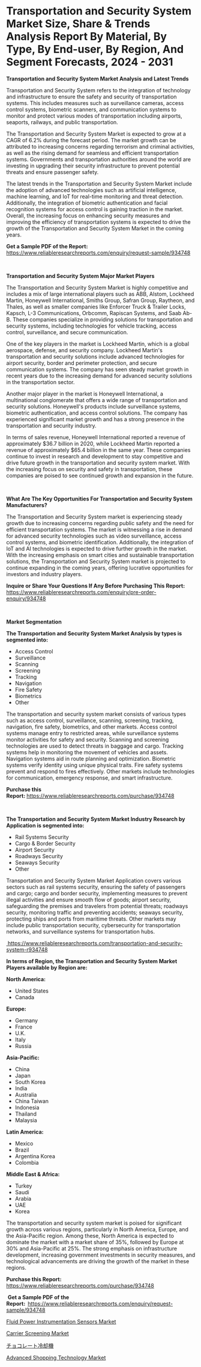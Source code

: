 <p><h1>Transportation and Security System Market Size, Share & Trends Analysis Report By Material, By Type, By End-user, By Region, And Segment Forecasts, 2024 - 2031</h1></p><p><strong>Transportation and Security System Market Analysis and Latest Trends</strong></p>
<p><p>Transportation and Security System refers to the integration of technology and infrastructure to ensure the safety and security of transportation systems. This includes measures such as surveillance cameras, access control systems, biometric scanners, and communication systems to monitor and protect various modes of transportation including airports, seaports, railways, and public transportation.</p><p>The Transportation and Security System Market is expected to grow at a CAGR of 6.2% during the forecast period. The market growth can be attributed to increasing concerns regarding terrorism and criminal activities, as well as the rising demand for seamless and efficient transportation systems. Governments and transportation authorities around the world are investing in upgrading their security infrastructure to prevent potential threats and ensure passenger safety.</p><p>The latest trends in the Transportation and Security System Market include the adoption of advanced technologies such as artificial intelligence, machine learning, and IoT for real-time monitoring and threat detection. Additionally, the integration of biometric authentication and facial recognition systems for access control is gaining traction in the market. Overall, the increasing focus on enhancing security measures and improving the efficiency of transportation systems is expected to drive the growth of the Transportation and Security System Market in the coming years.</p></p>
<p><strong>Get a Sample PDF of the Report:&nbsp;</strong> <a href="https://www.reliableresearchreports.com/enquiry/request-sample/934748">https://www.reliableresearchreports.com/enquiry/request-sample/934748</a></p>
<p>&nbsp;</p>
<p><strong>Transportation and Security System Major Market Players</strong></p>
<p><p>The Transportation and Security System Market is highly competitive and includes a mix of large international players such as ABB, Alstom, Lockheed Martin, Honeywell International, Smiths Group, Safran Group, Raytheon, and Thales, as well as smaller companies like Enforcer Truck & Trailer Locks, Kapsch, L-3 Communications, Orbcomm, Rapiscan Systems, and Saab Ab-B. These companies specialize in providing solutions for transportation and security systems, including technologies for vehicle tracking, access control, surveillance, and secure communication.</p><p>One of the key players in the market is Lockheed Martin, which is a global aerospace, defense, and security company. Lockheed Martin's transportation and security solutions include advanced technologies for airport security, border and perimeter protection, and secure communication systems. The company has seen steady market growth in recent years due to the increasing demand for advanced security solutions in the transportation sector.</p><p>Another major player in the market is Honeywell International, a multinational conglomerate that offers a wide range of transportation and security solutions. Honeywell's products include surveillance systems, biometric authentication, and access control solutions. The company has experienced significant market growth and has a strong presence in the transportation and security industry.</p><p>In terms of sales revenue, Honeywell International reported a revenue of approximately $36.7 billion in 2020, while Lockheed Martin reported a revenue of approximately $65.4 billion in the same year. These companies continue to invest in research and development to stay competitive and drive future growth in the transportation and security system market. With the increasing focus on security and safety in transportation, these companies are poised to see continued growth and expansion in the future.</p></p>
<p>&nbsp;</p>
<p><strong>What Are The Key Opportunities For Transportation and Security System Manufacturers?</strong></p>
<p><p>The Transportation and Security System market is experiencing steady growth due to increasing concerns regarding public safety and the need for efficient transportation systems. The market is witnessing a rise in demand for advanced security technologies such as video surveillance, access control systems, and biometric identification. Additionally, the integration of IoT and AI technologies is expected to drive further growth in the market. With the increasing emphasis on smart cities and sustainable transportation solutions, the Transportation and Security System market is projected to continue expanding in the coming years, offering lucrative opportunities for investors and industry players.</p></p>
<p><strong>Inquire or Share Your Questions If Any Before Purchasing This Report:</strong> <a href="https://www.reliableresearchreports.com/enquiry/pre-order-enquiry/934748">https://www.reliableresearchreports.com/enquiry/pre-order-enquiry/934748</a></p>
<p>&nbsp;</p>
<p><strong>Market Segmentation</strong></p>
<p><strong>The Transportation and Security System Market Analysis by types is segmented into:</strong></p>
<p><ul><li>Access Control</li><li>Surveillance</li><li>Scanning</li><li>Screening</li><li>Tracking</li><li>Navigation</li><li>Fire Safety</li><li>Biometrics</li><li>Other</li></ul></p>
<p><p>The transportation and security system market consists of various types such as access control, surveillance, scanning, screening, tracking, navigation, fire safety, biometrics, and other markets. Access control systems manage entry to restricted areas, while surveillance systems monitor activities for safety and security. Scanning and screening technologies are used to detect threats in baggage and cargo. Tracking systems help in monitoring the movement of vehicles and assets. Navigation systems aid in route planning and optimization. Biometric systems verify identity using unique physical traits. Fire safety systems prevent and respond to fires effectively. Other markets include technologies for communication, emergency response, and smart infrastructure.</p></p>
<p><strong>Purchase this Report:&nbsp;</strong><a href="https://www.reliableresearchreports.com/purchase/934748">https://www.reliableresearchreports.com/purchase/934748</a></p>
<p>&nbsp;</p>
<p><strong>The Transportation and Security System Market Industry Research by Application is segmented into:</strong></p>
<p><ul><li>Rail Systems Security</li><li>Cargo & Border Security</li><li>Airport Security</li><li>Roadways Security</li><li>Seaways Security</li><li>Other</li></ul></p>
<p><p>Transportation and Security System Market Application covers various sectors such as rail systems security, ensuring the safety of passengers and cargo; cargo and border security, implementing measures to prevent illegal activities and ensure smooth flow of goods; airport security, safeguarding the premises and travelers from potential threats; roadways security, monitoring traffic and preventing accidents; seaways security, protecting ships and ports from maritime threats. Other markets may include public transportation security, cybersecurity for transportation networks, and surveillance systems for transportation hubs.</p></p>
<p><a href="https://www.reliableresearchreports.com/transportation-and-security-system-r934748">&nbsp;https://www.reliableresearchreports.com/transportation-and-security-system-r934748</a></p>
<p><strong>In terms of Region, the Transportation and Security System Market Players available by Region are:</strong></p>
<p>
    <p> <strong> North America: </strong>
        <ul>
            <li>United States</li>
            <li>Canada</li>
        </ul>
        </p> 
    <p> <strong> Europe: </strong>
        <ul>
            <li>Germany</li>
            <li>France</li>
            <li>U.K.</li>
            <li>Italy</li>
            <li>Russia</li>
        </ul>
        </p> 
    <p> <strong> Asia-Pacific: </strong>
        <ul>
            <li>China</li>
            <li>Japan</li>
            <li>South Korea</li>
            <li>India</li>
            <li>Australia</li>
            <li>China Taiwan</li>
            <li>Indonesia</li>
            <li>Thailand</li>
            <li>Malaysia</li>
        </ul>
        </p> 
    <p> <strong> Latin America: </strong>
        <ul>
            <li>Mexico</li>
            <li>Brazil</li>
            <li>Argentina Korea</li>
            <li>Colombia</li>
        </ul>
        </p> 
    <p> <strong> Middle East & Africa: </strong>
        <ul>
            <li>Turkey</li>
            <li>Saudi</li>
            <li>Arabia</li>
            <li>UAE</li>
            <li>Korea</li>
        </ul>
    </p>
    </p>
<p><p>The transportation and security system market is poised for significant growth across various regions, particularly in North America, Europe, and the Asia-Pacific region. Among these, North America is expected to dominate the market with a market share of 35%, followed by Europe at 30% and Asia-Pacific at 25%. The strong emphasis on infrastructure development, increasing government investments in security measures, and technological advancements are driving the growth of the market in these regions.</p></p>
<p><strong>Purchase this Report: </strong><a href="https://www.reliableresearchreports.com/purchase/934748">https://www.reliableresearchreports.com/purchase/934748</a></p>
<p>&nbsp;<strong>Get a Sample PDF of the Report:&nbsp;&nbsp;</strong><a href="https://www.reliableresearchreports.com/enquiry/request-sample/934748">https://www.reliableresearchreports.com/enquiry/request-sample/934748</a></p>
<p><strong></strong></p>
<p><p><a href="https://www.linkedin.com/pulse/fluid-power-instrumentation-sensors-market-comprehensive-rtxif">Fluid Power Instrumentation Sensors Market</a></p><p><a href="https://www.linkedin.com/pulse/carrier-screening-market-analysis-its-cagr-segmentation-global-3r5uf">Carrier Screening Market</a></p><p><a href="https://github.com/oqxogxyvqe90775/Market-Research-Report-List-2/blob/main/566949256289.md">チョコレート冷却機</a></p><p><a href="https://github.com/RoccoManning/Market-Research-Report-List-4/blob/main/advanced-shopping-technology-market.md">Advanced Shopping Technology Market</a></p></p>
